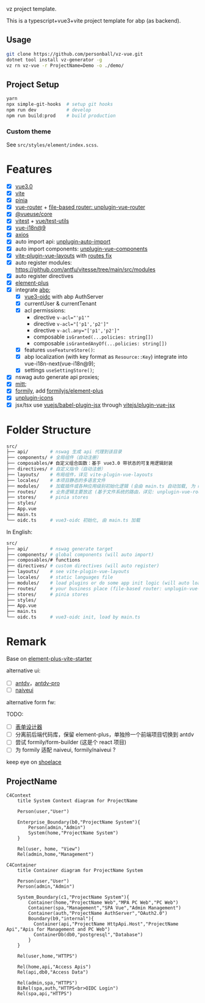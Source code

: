 vz project template.

This is a typescript+vue3+vite project template for abp (as backend).

## Usage

```bash
git clone https://github.com/personball/vz-vue.git
dotnet tool install vz-generator -g
vz rn vz-vue -r ProjectName=Demo -o ./demo/
```

## Project Setup

```bash
yarn
npx simple-git-hooks  # setup git hooks
npm run dev           # develop 
npm run build:prod    # build production
```

### Custom theme

See `src/styles/element/index.scss`.

# Features

- [x] [vue3.0](https://cn.vuejs.org)
- [x] [vite](https://cn.vitejs.dev)
- [x] [pinia](https://pinia.web3doc.top)
- [x] [vue-router](https://router.vuejs.org/) + [file-based router: unplugin-vue-router](https://github.com/posva/unplugin-vue-router)
- [x] [@vueuse/core](https://vueuse.org)
- [x] [vitest](https://cn.vitest.dev) + [vue/test-utils](https://test-utils.vuejs.org)
- [x] [vue-i18n@9](https://vue-i18n.intlify.dev)
- [x] [axios](https://axios-http.com)
- [x] auto import api: [unplugin-auto-import](https://github.com/unplugin/unplugin-auto-import)
- [x] auto import components: [unplugin-vue-components](https://github.com/unplugin/unplugin-vue-components)
- [x] [vite-plugin-vue-layouts](https://github.com/JohnCampionJr/vite-plugin-vue-layouts) with [routes fix](https://github.com/posva/unplugin-vue-router/issues/121)
- [x] auto register modules: https://github.com/antfu/vitesse/tree/main/src/modules
- [x] auto register directives
- [x] [element-plus](https://github.com/element-plus)
- [x] integrate [abp](https://abp.io);
  - [x] [vue3-oidc](https://github.com/zhazhazhu/vue3-oidc) with abp AuthServer
  - [x] currentUser & currentTenant
  - [x] acl permissions:
    - directive `v-acl="'p1'"`
    - directive `v-acl="['p1','p2']"`
    - directive `v-acl.any="['p1','p2']"`
    - composable `isGranted(...policies: string[])`
    - composable `isGrantedAnyOf(...policies: string[])`
  - [x] features `useFeatureStore()`:
  - [x] abp localization (with key format as `Resource::Key`) integrate into vue-i18n-next(vue-i18n@9);
  - [x] settings `useSettingStore()`;
- [x] nswag auto generate api proxies;
- [x] [mitt](https://github.com/developit/mitt);
- [x] [formily](https://formilyjs.org), add [formilyjs/element-plus](https://github.com/formilyjs/element-plus)
- [x] [unplugin-icons](https://github.com/unplugin/unplugin-icons)
- [x] jsx/tsx use [vuejs/babel-plugin-jsx](https://github.com/vuejs/babel-plugin-jsx) through [vitejs/plugin-vue-jsx](https://github.com/vitejs/vite-plugin-vue/tree/main/packages/plugin-vue-jsx)

# Folder Structure

```bash
src/
├── api/        # nswag 生成 api 代理到该目录
├── components/ # 全局组件（自动注册）
├── composables/# 自定义组合函数：基于 vue3.0 带状态的可复用逻辑封装
├── directives/ # 自定义指令（自动注册）
├── layouts/    # 布局组件，详见 vite-plugin-vue-layouts
├── locales/    # 本项目静态的多语言文件
├── modules/    # 加载插件或各种应用级别初始化逻辑 (会由 main.ts 自动加载, 为 main.ts 瘦身)
├── routes/     # 业务逻辑主要放这 (基于文件系统的路由，详见: unplugin-vue-router)
├── stores/     # pinia stores
├── styles/
├── App.vue
├── main.ts
└── oidc.ts     # vue3-oidc 初始化, 由 main.ts 加载

```

In English:

```bash
src/
├── api/        # nswag generate target
├── components/ # global components (will auto import)
├── composables/# functions
├── directives/ # custom directives (will auto register)
├── layouts/    # see vite-plugin-vue-layouts
├── locales/    # static languages file
├── modules/    # load plugins or do some app init logic (will auto load in main.ts)
├── routes/     # your business place (file-based router: unplugin-vue-router)
├── stores/     # pinia stores
├── styles/
├── App.vue
├── main.ts
└── oidc.ts     # vue3-oidc init, load by main.ts

```

# Remark

Base on [element-plus-vite-starter](https://github.com/element-plus/element-plus-vite-starter)

alternative ui:

- [ ] [antdv](https://antdv.com)，[antdv-pro](https://docs.antdv-pro.com)
- [ ] [naiveui](https://www.naiveui.com/)

alternative form fw:

TODO:

- [ ] [表单设计器](https://formilyjs.org/zh-CN/guide/form-builder)
- [ ] 分离前后端代码库，保留 element-plus，单独拎一个前端项目切换到 antdv
- [ ] 尝试 formily/form-builder (这是个 react 项目)
- [ ] 为 formily 适配 naiveui, formily/naiveui ?

keep eye on [shoelace](https://shoelace.style)

## ProjectName

```mermaid
C4Context
    title System Context diagram for ProjectName

    Person(user,"User")
    
    Enterprise_Boundary(b0,"ProjectName System"){
        Person(admin,"Admin")
        System(home,"ProjectName System")
    }

    Rel(user, home, "View")
    Rel(admin,home,"Management")

```

```mermaid
C4Container
    title Container diagram for ProjectName System

    Person(user,"User")
    Person(admin,"Admin")

    System_Boundary(c1,"ProjectName System"){
        Container(home,"ProjectName Web","MPA PC Web","PC Web")
        Container(spa,"Management","SPA Vue","Admin Management")
        Container(auth,"ProjectName AuthServer","OAuth2.0")    
        Boundary(b9,"internal"){
          Container(api,"ProjectName HttpApi.Host","ProjectName Api","Apis for Management and PC Web")
          ContainerDb(db0,"postgresql","Database")
        }
    }

    Rel(user,home,"HTTPS")
  
    Rel(home,api,"Access Apis")
    Rel(api,db0,"Access Data")

    Rel(admin,spa,"HTTPS")
    BiRel(spa,auth,"HTTPS<br>OIDC Login")
    Rel(spa,api,"HTTPS")

```

